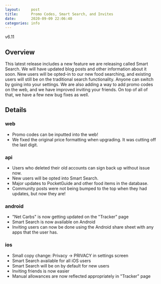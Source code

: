 ```yaml
---
layout:     post
title:      Promo Codes, Smart Search, and Invites
date:       2020-09-09 22:06:40
categories: info
---
```


v6.11

## Overview
This latest release includes a new feature we are releasing called Smart Search.
We will have updated blog posts and other information about it soon. New users
will be opted-in to our new food searching, and existing users will still be on
the traditional search functionality. Anyone can switch by going into your
settings. We are also adding a way to add promo codes on the web, and we have
improved inviting your friends. On top of all of that, we have a few new bug
fixes as well.

## Details  

### web

* Promo codes can be inputted into the web!
* We fixed the original price formatting when upgrading. It was cutting off the
  last digit.  

### api

* Users who deleted their old accounts can sign back up without issue now.
* New users will be opted into Smart Search.
* Major updates to PocketGuide and other food items in the database.
* Community posts were not being bumped to the top when they had updates, but
  now they are!  

### android

* "Net Carbs" is now getting updated on the "Tracker" page
* Smart Search is now available on Android
* Inviting users can now be done using the Android share sheet with any apps
  that the user has.  

### ios

* Small copy change: Privacy -> PRIVACY in settings screen
* Smart Search available for all iOS users
* Smart Search will be on by default for new users
* Inviting friends is now easier
* Manual allowances are now reflected appropriately in "Tracker" page
